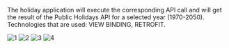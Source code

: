 The holiday application will execute the corresponding API call and will get the result of the Public Holidays API for a selected year (1970-2050).
Technologies that are used: VIEW BINDING, RETROFIT.

![1](https://user-images.githubusercontent.com/109162046/195989357-e2d732b8-94ac-4f66-b124-bb91f060fe1f.png)
![2](https://user-images.githubusercontent.com/109162046/195989361-b670b5b6-6186-4f1a-80f7-9fe173803624.png)
![3](https://user-images.githubusercontent.com/109162046/195989363-19d24249-f63d-423b-ba09-9614c90060d1.png)
![4](https://user-images.githubusercontent.com/109162046/195989364-28214284-30d0-48be-a972-0197733b6d16.png)

